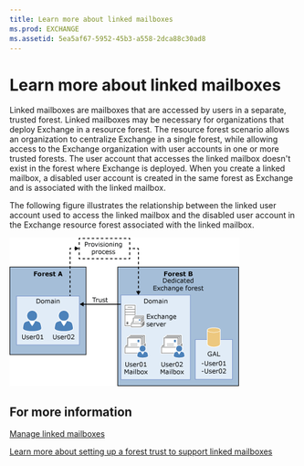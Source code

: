 ```yaml
---
title: Learn more about linked mailboxes
ms.prod: EXCHANGE
ms.assetid: 5ea5af67-5952-45b3-a558-2dca88c30ad8
---
```



# Learn more about linked mailboxes

Linked mailboxes are mailboxes that are accessed by users in a separate, trusted forest. Linked mailboxes may be necessary for organizations that deploy Exchange in a resource forest. The resource forest scenario allows an organization to centralize Exchange in a single forest, while allowing access to the Exchange organization with user accounts in one or more trusted forests. The user account that accesses the linked mailbox doesn't exist in the forest where Exchange is deployed. When you create a linked mailbox, a disabled user account is created in the same forest as Exchange and is associated with the linked mailbox.
  
    
    

The following figure illustrates the relationship between the linked user account used to access the linked mailbox and the disabled user account in the Exchange resource forest associated with the linked mailbox.
  
    
    
![Complex Exchange organization with resource forest](images/ExPlanningArchitect_ComplexOrg_01.gif)
  
    
    

  
    
    

  
    
    

## For more information

 [Manage linked mailboxes](manage-linked-mailboxes.md)
  
    
    
 [Learn more about setting up a forest trust to support linked mailboxes](learn-more-about-setting-up-a-forest-trust-to-support-linked-mailboxes.md)
  
    
    


